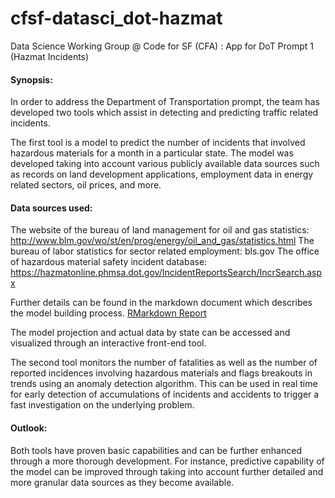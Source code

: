 # cfsf-datasci_dot-hazmat

Data Science Working Group @ Code for SF (CFA) : App for DoT Prompt 1 (Hazmat Incidents)

#### Synopsis:
In order to address the Department of Transportation prompt, the team has developed two tools which assist in detecting and predicting traffic related incidents.

The first tool is a model to predict the number of incidents that involved hazardous materials for a month in a particular state. The model was developed taking into account various publicly available data sources such as records on land development applications, employment data in energy related sectors, oil prices, and more.

#### Data sources used:
The website of the bureau of land management for oil and gas statistics:
http://www.blm.gov/wo/st/en/prog/energy/oil_and_gas/statistics.html
The bureau of labor statistics for sector related employment:
bls.gov
The office of hazardous material safety incident database:
https://hazmatonline.phmsa.dot.gov/IncidentReportsSearch/IncrSearch.aspx

Further details can be found in the markdown document which describes the model building process. [RMarkdown Report](https://github.com/bayeshack2016/cfsf-datasci_dot-hazmat/blob/master/random_forest_v2.md)

The model projection and actual data by state can be accessed and visualized through an interactive front-end tool.

The second tool monitors the number of fatalities as well as the number of reported incidences involving hazardous materials and flags breakouts in trends using an anomaly detection algorithm.  This can be used in real time for early detection of accumulations of incidents and accidents to trigger a fast investigation on the underlying problem.

#### Outlook:
Both tools have proven basic capabilities and can be further enhanced through a more thorough development. For instance, predictive capability of the model can be improved through taking into account further detailed and more granular data sources as they become available. 

